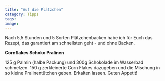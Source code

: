 ```yaml
---
title: "Auf die Plätzchen"
category: Tipps
tags: 
image: 
---
```


Nach 5,5 Stunden und 5 Sorten Plätzchenbacken habe ich für Euch das Rezept, das garantiert am schnellsten geht - und ohne Backen.  

  

**Cornflakes Schoko Pralinen**  

125 g Palmin (halbe Packung) und 300g Schokolade im Wasserbad schmelzen. 150 g zerkleinerte Corn Flakes dazugeben und die Mischung in so kleine Pralinentütchen geben. Erkalten lassen. Guten Appetit!